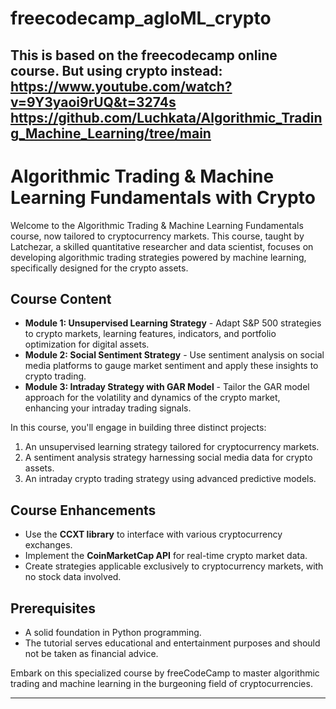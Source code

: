# freecodecamp_agloML_crypto
This is based on the freecodecamp online course. But using crypto instead:
https://www.youtube.com/watch?v=9Y3yaoi9rUQ&t=3274s
https://github.com/Luchkata/Algorithmic_Trading_Machine_Learning/tree/main
---

# Algorithmic Trading & Machine Learning Fundamentals with Crypto

Welcome to the Algorithmic Trading & Machine Learning Fundamentals course, now tailored to cryptocurrency markets. This course, taught by Latchezar, a skilled quantitative researcher and data scientist, focuses on developing algorithmic trading strategies powered by machine learning, specifically designed for the crypto assets.

## Course Content

- **Module 1: Unsupervised Learning Strategy** - Adapt S&P 500 strategies to crypto markets, learning features, indicators, and portfolio optimization for digital assets.
- **Module 2: Social Sentiment Strategy** - Use sentiment analysis on social media platforms to gauge market sentiment and apply these insights to crypto trading.
- **Module 3: Intraday Strategy with GAR Model** - Tailor the GAR model approach for the volatility and dynamics of the crypto market, enhancing your intraday trading signals.

In this course, you'll engage in building three distinct projects:
1. An unsupervised learning strategy tailored for cryptocurrency markets.
2. A sentiment analysis strategy harnessing social media data for crypto assets.
3. An intraday crypto trading strategy using advanced predictive models.


## Course Enhancements

- Use the **CCXT library** to interface with various cryptocurrency exchanges.
- Implement the **CoinMarketCap API** for real-time crypto market data.
- Create strategies applicable exclusively to cryptocurrency markets, with no stock data involved.

## Prerequisites

- A solid foundation in Python programming.
- The tutorial serves educational and entertainment purposes and should not be taken as financial advice.

Embark on this specialized course by freeCodeCamp to master algorithmic trading and machine learning in the burgeoning field of cryptocurrencies.

---
